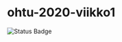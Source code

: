 # ohtu-2020-viikko1

![Status Badge](https://github.com/lassilaiho/ohtu-2020-viikko1/workflows/Java%20CI%20with%20Gradle/badge.svg
)
